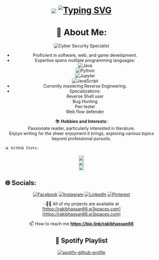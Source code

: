 <div align="center">
  <!-- Header -->
        <h1 align="center"> 
            <img src="https://readme-typing-svg.herokuapp.com/?font=Righteous&size=35&center=true&vCenter=true&width=500&height=70&duration=4000&lines=Hey%2C+This_is(Equarius)" /> 
        <a href="https://git.io/typing-svg"><img src="https://readme-typing-svg.herokuapp.com?font=Fira+Code&pause=1000&color=41C9E2&background=AD24CA00&random=false&width=435&lines=Welcome%2C+It's+an+honor+to+have+you" alt="Typing SVG" /></a>
</div>
<div align="center">

# 💫 About Me:
![Cyber Security Specialist](https://img.shields.io/badge/Cyber%20Security%20Specialist-%E2%9A%94%EF%B8%8F-red?style=for-the-badge&logo=security&logoColor=white)<br>
- Proficient in software, web, and game development.<br>
- Expertise spans multiple programming languages:<br>
   ![Java](https://img.shields.io/badge/Java-%23ED8B00.svg?style=for-the-badge&logo=java&logoColor=white)  
   ![Python](https://img.shields.io/badge/Python-%233776AB.svg?style=for-the-badge&logo=python&logoColor=white)  
 ![Jupyter](https://img.shields.io/badge/Jupyter-%23F37626.svg?style=for-the-badge&logo=jupyter&logoColor=white)  
 ![JavaScript](https://img.shields.io/badge/JavaScript-%23F7DF1E.svg?style=for-the-badge&logo=javascript&logoColor=black)  
- Currently mastering Reverse Engineering.<br>
- Specializations:<br>
    Reverse Shell user<br>
    Bug Hunting<br>
    Pen tester<br>
    Web flow defender<br>

📚 **Hobbies and Interests:**<br>
 Passionate reader, particularly interested in literature.<br>
 Enjoys writing for the sheer enjoyment it brings, exploring various topics beyond professional pursuits.

</div>

    📊 GitHub Stats:
<div align="center">

![](https://github-readme-stats.vercel.app/api?username=rakibhassan66&theme=blue-green&hide_border=true&include_all_commits=true&count_private=true)<br/>
![](https://github-readme-streak-stats.herokuapp.com/?user=rakibhassan66&theme=blue-green&hide_border=true)<br/>
![](https://github-readme-stats.vercel.app/api/top-langs/?username=rakibhassan66&theme=blue-green&hide_border=true&include_all_commits=true&count_private=true&layout=compact)

</div>

## 🌐 Socials:
<div align="center">
  
[![Facebook](https://img.shields.io/badge/Facebook-%231877F2.svg?logo=Facebook&logoColor=white)](https://facebook.com/rakibhassan.rh66) [![Instagram](https://img.shields.io/badge/Instagram-%23E4405F.svg?logo=Instagram&logoColor=white)](https://instagram.com/_rakibhassan__) [![LinkedIn](https://img.shields.io/badge/LinkedIn-%230077B5.svg?logo=linkedin&logoColor=white)](https://linkedin.com/in/https://www.linkedin.com/authwall?trk=gf&trkInfo=AQFSCSPznIY9xwAAAY6a0kPYvYLhZkYJ3t-xQoNJrGbyfsv023sUYuBqpYCUGWSLvL5tlphL9knYap0S6-7s5Qo4a69jNeetqvJA9e6MGUtgVG2_9Hg6bPw3DVzIExtqNNYqJMw=&original_referer=https://bio.link/&sessionRedirect=https%3A%2F%2Fwww.linkedin.com%2Fin%2Frakibhassan66) [![Pinterest](https://img.shields.io/badge/Pinterest-%23E60023.svg?logo=Pinterest&logoColor=white)](https://pinterest.com/https://www.pinterest.com/rakibhassan66) 
 
-👨‍💻 All of my projects are available at [https://rakibhassan66.w3spaces.com](https://rakibhassan66.w3spaces.com)

 📫 How to reach me **https://bio.link/rakibhassan66**
## 🎵 Spotify Playlist
[![spotify-github-profile](https://spotify-github-profile.vercel.app/api/view?uid=31qcciqau4mpqalrjmoj23la4swm&cover_image=true&theme=default&show_offline=false&background_color=121212&interchange=false&bar_color_cover=true)](https://github.com/kittinan/spotify-github-profile)

</div>
